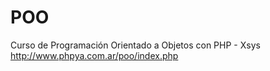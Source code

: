 POO
===

Curso de Programación Orientado a Objetos con PHP - Xsys
http://www.phpya.com.ar/poo/index.php

